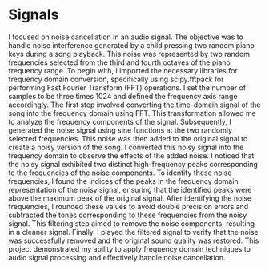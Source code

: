 # Signals
I focused on noise cancellation in an audio signal. The objective was to handle noise interference generated by a child pressing two random piano keys during a song playback. This noise was represented by two random frequencies selected from the third and fourth octaves of the piano frequency range.
To begin with, I imported the necessary libraries for frequency domain conversion, specifically using scipy.fftpack for performing Fast Fourier Transform (FFT) operations. I set the number of samples to be three times 1024 and defined the frequency axis range accordingly.
The first step involved converting the time-domain signal of the song into the frequency domain using FFT. This transformation allowed me to analyze the frequency components of the signal. Subsequently, I generated the noise signal using sine functions at the two randomly selected frequencies. This noise was then added to the original signal to create a noisy version of the song.
I converted this noisy signal into the frequency domain to observe the effects of the added noise. I noticed that the noisy signal exhibited two distinct high-frequency peaks corresponding to the frequencies of the noise components. To identify these noise frequencies, I found the indices of the peaks in the frequency domain representation of the noisy signal, ensuring that the identified peaks were above the maximum peak of the original signal.
After identifying the noise frequencies, I rounded these values to avoid double precision errors and subtracted the tones corresponding to these frequencies from the noisy signal. This filtering step aimed to remove the noise components, resulting in a cleaner signal. Finally, I played the filtered signal to verify that the noise was successfully removed and the original sound quality was restored.
This project demonstrated my ability to apply frequency domain techniques to audio signal processing and effectively handle noise cancellation.
